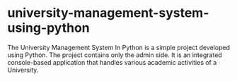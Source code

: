 # university-management-system-using-python
The University Management System In Python is a simple project developed using Python. 
The project contains only the admin side. 
It is an integrated console-based application that handles various academic activities of a University.
